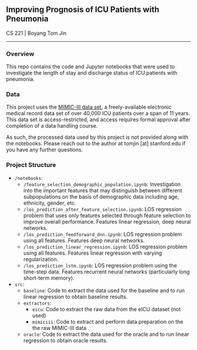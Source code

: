 ## Improving Prognosis of ICU Patients with Pneumonia
CS 221 | Boyang Tom Jin

---

### Overview
This repo contains the code and Jupyter notebooks that were used to investigate the length of stay and discharge status 
of ICU patients with pneumonia. 

### Data
This project uses the [MIMIC-III data set](https://mimic.physionet.org/), a freely-available electronic medical record 
data set of over 40,000 ICU patients over a span of 11 years. This data set is access-restricted, and access requires 
formal approval after completion of a data handling course. 

As such, the processed data used by this project is not provided along with the notebooks. Please reach out to the 
author at tomjin [at] stanford.edu if you have any further questions.

### Project Structure
- `/notebooks`: 
   - `/feature_selection_demographic_population.ipynb`: Investigation into the important features that may distinguish 
   between different subpopulations on the basis of demographic data including age, ethnicity, gender, etc.
   - `/los_prediction_after_feature_selection.ipynb`: LOS regression problem that uses only features selected through 
   feature selection to improve overall performance. Features linear regression, deep neural networks. 
   - `/los_prediction_feedforward_dnn.ipynb`: LOS regression problem using all features. Features deep neural networks.
   - `/los_prediction_linear_regression.ipynb`: LOS regression problem using all features. Features linear regression 
   with varying regularization.
   - `/los_prediction_lstm.ipynb`: LOS regression problem using the time-step data. Features recurrent neural networks 
   (particularly long short-term memory).
- `src`: 
   - `baseline`: Code to extract the data used for the baseline and to run linear regression to obtain baseline results.
   - `extractors`: 
      - `eicu`: Code to extract the raw data from the eICU dataset (not used)
      - `mimiciii`: Code to extract and perform data preparation on the the raw MIMIC-III data
   - `oracle`: Code to extract the data used for the oracle and to run linear regression to obtain oracle results.
